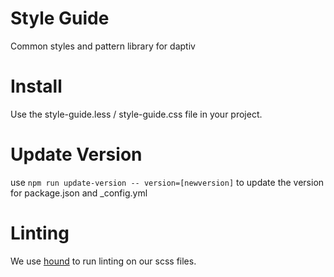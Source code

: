 # Style Guide
Common styles and pattern library for daptiv

# Install

Use the style-guide.less / style-guide.css file in your project.

# Update Version

use `npm run update-version -- version=[newversion]` to update the version for package.json and \_config.yml

# Linting

We use [hound](https://houndci.com) to run linting on our scss files.


